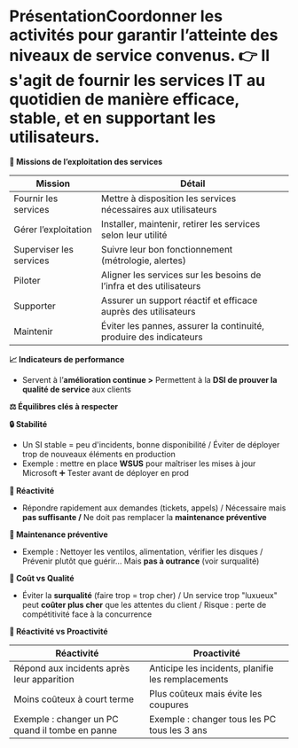 # Présentation**Coordonner les activités** pour garantir l’atteinte des **niveaux de service convenus**. 👉 Il s'agit de **fournir les services IT au quotidien** de manière efficace, stable, et en supportant les utilisateurs.



**🧩 Missions de l’exploitation des services**

| **Mission** | **Détail** |
|----|----|
| Fournir les services | Mettre à disposition les services nécessaires aux utilisateurs |
| Gérer l’exploitation | Installer, maintenir, retirer les services selon leur utilité |
| Superviser les services | Suivre leur bon fonctionnement (métrologie, alertes) |
| Piloter | Aligner les services sur les besoins de l’infra et des utilisateurs |
| Supporter | Assurer un support réactif et efficace auprès des utilisateurs |
| Maintenir | Éviter les pannes, assurer la continuité, produire des indicateurs |



**📈 Indicateurs de performance**

- Servent à l’**amélioration continue >** Permettent à la **DSI de prouver la qualité de service** aux clients



**⚖️ Équilibres clés à respecter**

**🔒 Stabilité**

- Un SI stable = peu d'incidents, bonne disponibilité / Éviter de déployer trop de nouveaux éléments en production
- Exemple : mettre en place **WSUS** pour maîtriser les mises à jour Microsoft ➕ Tester avant de déployer en prod

**🚨 Réactivité**

- Répondre rapidement aux demandes (tickets, appels) / Nécessaire mais **pas suffisante /** Ne doit pas remplacer la **maintenance préventive**

**🔧 Maintenance préventive**

- Exemple : Nettoyer les ventilos, alimentation, vérifier les disques / Prévenir plutôt que guérir… Mais **pas à outrance** (voir surqualité)

**💸 Coût vs Qualité**

- Éviter la **surqualité** (faire trop = trop cher) / Un service trop "luxueux" peut **coûter plus cher** que les attentes du client / Risque : perte de compétitivité face à la concurrence



**📅 Réactivité vs Proactivité**

| **Réactivité** | **Proactivité** |
|----|----|
| Répond aux incidents après leur apparition | Anticipe les incidents, planifie les remplacements |
| Moins coûteux à court terme | Plus coûteux mais évite les coupures |
| Exemple : changer un PC quand il tombe en panne | Exemple : changer tous les PC tous les 3 ans |
